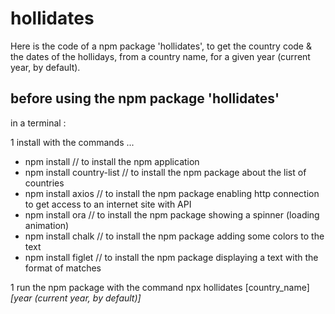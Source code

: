 # hollidates
Here is the code of a npm package 'hollidates', to get the country code & the dates of the hollidays, from a country name, for a given year (current year, by default).

## before using the npm package 'hollidates'

in a terminal :

1 install with the commands ... 
 * npm install                // to install the npm application
 * npm install country-list   // to install the npm package about the list of countries
 * npm install axios          // to install the npm package enabling http connection to get access to an internet site with API
 * npm install ora            // to install the npm package showing a spinner (loading animation)
 * npm install chalk          // to install the npm package adding some colors to the text
 * npm install figlet         // to install the npm package displaying a text with the format of matches

1 run the npm package with the command
  npx hollidates [country_name] *[year (current year, by default)]*
